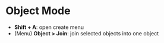 # Object Mode

- **Shift + A**: open create menu
- (Menu) **Object > Join**: join selected objects into one object
